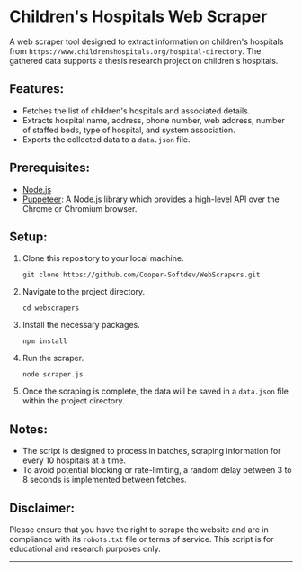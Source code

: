 # Children's Hospitals Web Scraper

A web scraper tool designed to extract information on children's hospitals from `https://www.childrenshospitals.org/hospital-directory`. The gathered data supports a thesis research project on children's hospitals.

## Features:

- Fetches the list of children's hospitals and associated details.
- Extracts hospital name, address, phone number, web address, number of staffed beds, type of hospital, and system association.
- Exports the collected data to a `data.json` file.

## Prerequisites:

- [Node.js](https://nodejs.org/)
- [Puppeteer](https://pptr.dev/): A Node.js library which provides a high-level API over the Chrome or Chromium browser.
  
## Setup:

1. Clone this repository to your local machine.
   ```
   git clone https://github.com/Cooper-Softdev/WebScrapers.git
   ```

2. Navigate to the project directory.
   ```
   cd webscrapers
   ```

3. Install the necessary packages.
   ```
   npm install
   ```

4. Run the scraper.
   ```
   node scraper.js
   ```

5. Once the scraping is complete, the data will be saved in a `data.json` file within the project directory.

## Notes:

- The script is designed to process in batches, scraping information for every 10 hospitals at a time.
- To avoid potential blocking or rate-limiting, a random delay between 3 to 8 seconds is implemented between fetches.

## Disclaimer:

Please ensure that you have the right to scrape the website and are in compliance with its `robots.txt` file or terms of service. This script is for educational and research purposes only.

---
